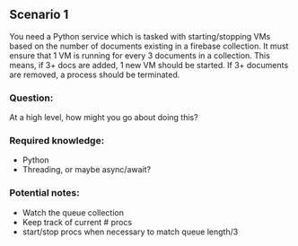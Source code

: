 
## Scenario 1
You need a Python service which is tasked with starting/stopping VMs based on the number of documents existing in a firebase collection. It must ensure that 1 VM is running for every 3 documents in a collection. This means, if 3+ docs are added, 1 new VM should be started. If 3+ documents are removed, a process should be terminated. 

### Question: 
At a high level, how might you go about doing this?

### Required knowledge: 
- Python
- Threading, or maybe async/await?

### Potential notes:
- Watch the queue collection
- Keep track of current # procs
- start/stop procs when necessary to match queue length/3
